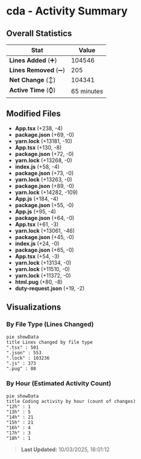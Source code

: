 # cda - Activity Summary 

## Overall Statistics

| Stat                   | Value                                                             |
| ---------------------- | ----------------------------------------------------------------- |
| **Lines Added** (➕)   | 104546                                          |
| **Lines Removed** (➖) | 205                                        |
| **Net Change** (↕)    | 104341                |
| **Active Time** (⌚)   | 65 minutes |


## Modified Files
- **App.tsx** (+238, -4)
- **package.json** (+69, -0)
- **yarn.lock** (+13181, -10)
- **App.tsx** (+130, -8)
- **package.json** (+72, -0)
- **yarn.lock** (+13268, -0)
- **index.js** (+58, -4)
- **package.json** (+73, -0)
- **yarn.lock** (+13263, -0)
- **package.json** (+89, -0)
- **yarn.lock** (+14282, -109)
- **App.js** (+184, -4)
- **package.json** (+55, -0)
- **App.js** (+95, -4)
- **package.json** (+64, -0)
- **App.tsx** (+61, -3)
- **yarn.lock** (+13061, -46)
- **package.json** (+45, -0)
- **index.js** (+24, -0)
- **package.json** (+65, -0)
- **App.tsx** (+54, -3)
- **yarn.lock** (+13134, -0)
- **yarn.lock** (+11510, -0)
- **yarn.lock** (+11372, -0)
- **html.pug** (+80, -8)
- **duty-request.json** (+19, -2)

## Visualizations

### By File Type (Lines Changed)

```mermaid
pie showData
title Lines changed by file type
".tsx" : 501
".json" : 553
".lock" : 103236
".js" : 373
".pug" : 88
```

### By Hour (Estimated Activity Count)

```mermaid
pie showData
title Coding activity by hour (count of changes)
"12h" : 1
"13h" : 5
"14h" : 21
"15h" : 21
"16h" : 4
"17h" : 3
"18h" : 1
```


> **Last Updated:** 10/03/2025, 18:01:12